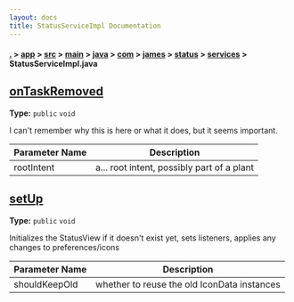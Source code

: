```yaml
---
layout: docs
title: StatusServiceImpl Documentation
---
```

#### [.](./../../../../../../../../index) > [app](./../../../../../../../index) > [src](./../../../../../../index) > [main](./../../../../../index) > [java](./../../../../index) > [com](./../../../index) > [james](./../../index) > [status](./../index) > [services](./index) > **StatusServiceImpl.java**

## [onTaskRemoved](https://github.com/TheAndroidMaster/Status/blob/master/app/src/main/java/com/james/status/services/StatusServiceImpl.java#L205)

**Type:** `public` `void`

I can't remember why this is here or what it does, but it seems important. 





|Parameter Name|Description|
|-----|-----|
|rootIntent|a... root intent, possibly part of a plant  |








## [setUp](https://github.com/TheAndroidMaster/Status/blob/master/app/src/main/java/com/james/status/services/StatusServiceImpl.java#L223)

**Type:** `public` `void`

Initializes the StatusView if it doesn't exist yet, sets listeners, 
applies any changes to preferences/icons 





|Parameter Name|Description|
|-----|-----|
|shouldKeepOld|whether to reuse the old IconData instances  |








